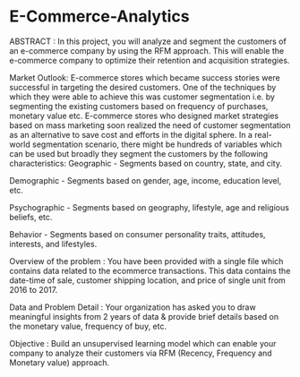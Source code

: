 # E-Commerce-Analytics

ABSTRACT : 
In this project, you will analyze and segment the customers of an e-commerce company by using the RFM approach. 
This will enable the e-commerce company to optimize their retention and acquisition strategies. 

Market Outlook: 
E-commerce stores which became success stories were successful in targeting the desired customers. One of the techniques by which they were able to achieve this was customer segmentation i.e. by segmenting the existing customers based on frequency of purchases, monetary value etc. E-commerce stores who designed market strategies based on mass marketing soon realized the need of customer segmentation as an alternative to save cost and efforts in the digital sphere. In a real-world segmentation scenario, there might be hundreds of variables which can be used but broadly they segment the customers by the following characteristics:
Geographic - Segments based on country, state, and city. 

Demographic - Segments based on gender, age, income, education level, etc. 

Psychographic - Segments based on geography, lifestyle, age and religious beliefs, etc. 

Behavior - Segments based on consumer personality traits, attitudes, interests, and lifestyles.

Overview of the problem : You have been provided with a single file which contains data related to the ecommerce transactions. This data contains the date-time of sale, customer shipping location, and price of single unit from 2016 to 2017.

Data and Problem Detail : Your organization has asked you to draw meaningful insights from 2 years of data & provide brief details based on the monetary value, frequency of buy, etc. 

Objective : Build an unsupervised learning model which can enable your company to analyze their customers via RFM (Recency, Frequency and Monetary value) approach.


